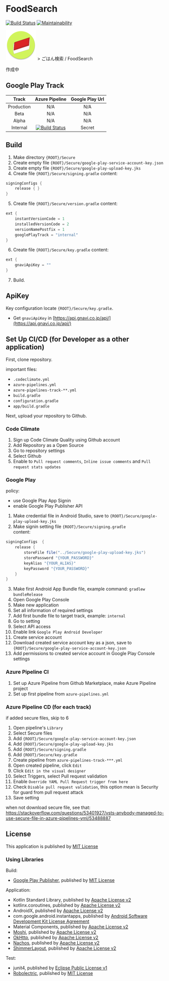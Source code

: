 # FoodSearch
[![Build Status](https://dev.azure.com/meilcli/FoodSearch/_apis/build/status/FoodSearch-CI?branchName=master)](https://dev.azure.com/meilcli/FoodSearch/_build/latest?definitionId=6?branchName=master) [![Maintainability](https://api.codeclimate.com/v1/badges/a7bde630bb380f6b71de/maintainability)](https://codeclimate.com/github/MeilCli/FoodSearch/maintainability)

![](features/base/src/main/res/mipmap-xhdpi/icon_launcher_round.png) > ごはん検索 / FoodSearch

作成中

## Google Play Track

|Track|Azure Pipeline|Google Play Url|
|:--:|:--:|:--:|
|Production|N/A|N/A|
|Beta|N/A|N/A|
|Alpha|N/A|N/A|
|Internal|[![Build Status](https://dev.azure.com/meilcli/FoodSearch/_apis/build/status/FoodSearch-Track-Internal?branchName=master)](https://dev.azure.com/meilcli/FoodSearch/_build/latest?definitionId=8?branchName=master)|Secret|

## Build
1. Make directory `{ROOT}/Secure`
2. Create empty file `{ROOT}/Secure/google-play-service-account-key.json`
3. Create empty file `{ROOT}/Secure/google-play-upload-key.jks`
4. Create file `{ROOT}/Secure/signing.gradle`
content:
```gradle
signingConfigs {
    release { }
}
```
5. Create file `{ROOT}/Secure/version.gradle`
content:
```gradle
ext {
    instantVersionCode = 1
    installedVersionCode = 2
    versionNamePostfix = 1
    googlePlayTrack = "internal"
}
```
6. Create file `{ROOT}/Secure/key.gradle`
content:
```gradle
ext {
    gnaviApiKey = ""
}
```
7. Build.

## ApiKey
Key configuration locate `{ROOT}/Secure/key.gradle`.

- Get `gnaviApiKey` in [https://api.gnavi.co.jp/api/](https://api.gnavi.co.jp/api/)

## Set Up CI/CD (for Developer as a other application)
First, clone repository.  

important files:
- `.codeclimate.yml`
- `azure-pipelines.yml`
- `azure-pipelines-track-**.yml`
- `build.gradle`
- `configuration.gradle`
- `app/build.gradle`

Next, upload your repository to Github.
### Code Climate
1. Sign up Code Climate Quality using Github account
2. Add Repository as a Open Source
3. Go to repository settings
4. Select Github
5. Enable to `Pull request comments`, `Inline issue comments` and `Pull request stats updates`

### Google Play
policy:
- use Google Play App Signin 
- enable Google Play Publisher API

1. Make credential file in Android Studio, save to `{ROOT}/Secure/google-play-upload-key.jks`
2. Make signin setting file `{ROOT}/Secure/signing.gradle`  
content:
```gradle
signingConfigs  {
    release {
        storeFile file("../Secure/google-play-upload-key.jks")
        storePassword "{YOUR_PASSWORD}"
        keyAlias "{YOUR_ALIAS}"
        keyPassword "{YOUR_PASSWORD}"
    }
}
```
3. Make first Android App Bundle file, example command: `gradlew bundleRelease`
4. Open Google Play Console
5. Make new application
6. Set all information of required settings
7. Add first bundle file to target track, example: `internal`
8. Go to setting
9. Select API access
10. Enable link `Google Play Android Developer`
11. Create service account
12. Download created service account key as a json, save to `{ROOT}/Secure/google-play-service-account-key.json`
13. Add permissions to created service account in Google Play Console settings

### Azure Pipeline CI
1. Set up Azure Pipeline from Github Marketplace, make Azure Pipeline project
2. Set up first pipeline from `azure-pipelines.yml`

### Azure Pipeline CD (for each track)
if added secure files, skip to 6
1. Open pipeline's `Library`
2. Select Secure files
3. Add `{ROOT}/Secure/google-play-service-account-key.json`
4. Add `{ROOT}/Secure/google-play-upload-key.jks`
5. Add `{ROOT}/Secure/signing.gradle`
6. Add `{ROOT}/Secure/key.gradle`
7. Create pipeline from `azure-pipelines-track-***.yml`
8. Open created pipeline, click `Edit`
9. Click `Edit in the visual designer`
10. Select Triggers, select Pull request validation
11. Enable `Override YAML Pull Request trigger from here`
12. Check `Disable pull request validation`, this option mean is Security for guard from pull request attack
13. Save setting

when not download secure file, see that: https://stackoverflow.com/questions/53401927/vsts-anybody-managed-to-use-secure-file-in-azure-pipelines-yml/53488887

## License
This application is published by [MIT License](LICENSE.txt)

### Using Libraries
Build:

- [Google Play Publisher](https://github.com/Triple-T/gradle-play-publisher), published by [MIT License](https://github.com/Triple-T/gradle-play-publisher/blob/master/LICENSE)

Application:

- Kotlin Standard Library, published by [Apache License v2](https://github.com/JetBrains/kotlin/blob/master/license/LICENSE.txt)
- kotlinx.coroutines, published by [Apache License v2](https://github.com/Kotlin/kotlinx.coroutines/blob/master/LICENSE.txt)
- AndroidX, published by [Apache License v2](https://github.com/aosp-mirror/platform_frameworks_support/blob/androidx-master-dev/LICENSE.txt)
- com.google.android.instantapps, published by [Android Software Development Kit License Agreement](https://developer.android.com/studio/terms)
- Material Components, published by [Apache License v2](https://github.com/material-components/material-components-android/blob/master/LICENSE)
- [Moshi](https://github.com/square/moshi), published by [Apache License v2](https://github.com/square/moshi/blob/master/LICENSE.txt)
- [OkHttp](https://github.com/square/okhttp), published by [Apache License v2](https://github.com/square/okhttp/blob/master/LICENSE.txt)
- [Nachos](https://github.com/hootsuite/nachos), published by [Apache License v2](https://github.com/hootsuite/nachos/blob/master/LICENSE)
- [ShimmerLayout](https://github.com/team-supercharge/ShimmerLayout), published by [Apache License v2](https://github.com/team-supercharge/ShimmerLayout/blob/master/LICENSE)

Test:

- junit4, published by [Eclipse Public License v1](https://github.com/junit-team/junit4/blob/master/LICENSE-junit.txt)
- [Robolectric](https://github.com/robolectric/robolectric), published by [MIT License](https://github.com/robolectric/robolectric/blob/master/LICENSE)